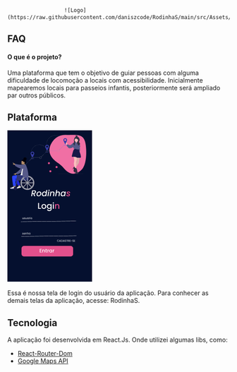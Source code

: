 
                      ![Logo](https://raw.githubusercontent.com/daniszcode/RodinhaS/main/src/Assets/Component%201.png)

## FAQ

#### O que é o projeto?

Uma plataforma que tem o objetivo de guiar pessoas com alguma dificuldade de locomoção a locais com acessibilidade.
Inicialmente mapearemos locais para passeios infantis, posteriormente será ampliado par outros públicos.


## Plataforma
![Logo](https://raw.githubusercontent.com/daniszcode/RodinhaS/main/src/Assets/Tela.png)

Essa é nossa tela de login do usuário da aplicação. Para conhecer as demais telas da aplicação, acesse: RodinhaS.

## Tecnologia
A aplicação foi desenvolvida em React.Js. Onde utilizei algumas libs, como:



 - [React-Router-Dom]()
 - [Google Maps API]()
